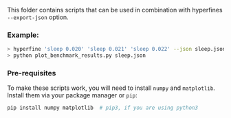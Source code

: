 This folder contains scripts that can be used in combination with hyperfines `--export-json` option.

### Example:

``` bash
> hyperfine 'sleep 0.020' 'sleep 0.021' 'sleep 0.022' --json sleep.json
> python plot_benchmark_results.py sleep.json
```

### Pre-requisites

To make these scripts work, you will need to install `numpy` and `matplotlib`. Install them via
your package manager or `pip`:

```bash
pip install numpy matplotlib  # pip3, if you are using python3
```
